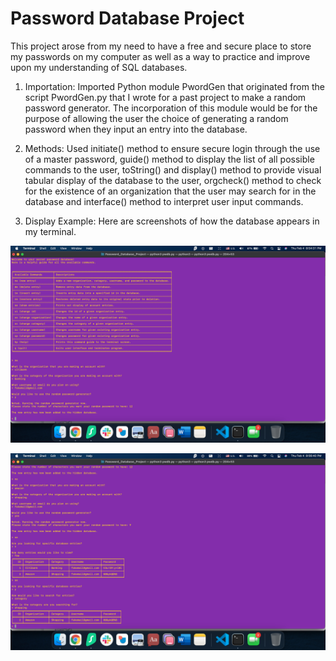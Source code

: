 # Password Database Project

This project arose from my need to have a free and secure place to store my passwords on my computer as well as
a way to practice and improve upon my understanding of SQL databases.

1. Importation: Imported Python module PwordGen that originated from the script PwordGen.py that I wrote for a
past project to make a random password generator. The incorporation of this module would be for the purpose of
allowing the user the choice of generating a random password when they input an entry into the database.

2. Methods: Used initiate() method to ensure secure login through the use of a master password, guide() method
to display the list of all possible commands to the user, toString() and display() method to provide visual
tabular display of the database to the user, orgcheck() method to check for the existence of an organization
that the user may search for in the database and interface() method to interpret user input commands.

3. Display Example: Here are screenshots of how the database appears in my terminal.

![](Password_Database_Screenshot01.png)

![](Password_Database_Screenshot02.png)
